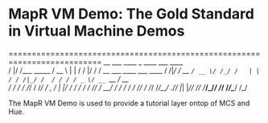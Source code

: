 # MapR VM Demo: The Gold Standard in Virtual Machine Demos
==========================================================================
		    __  ___            ____     _    ____  ___   ____                     
		   /  |/  /___ _____  / __ \   | |  / /  |/  /  / __ \___  ____ ___  ____ 
		  / /|_/ / __ `/ __ \/ /_/ /   | | / / /|_/ /  / / / / _ \/ __ `__ \/ __ \
		 / /  / / /_/ / /_/ / _, _/    | |/ / /  / /  / /_/ /  __/ / / / / / /_/ /
		/_/  /_/\__,_/ .___/_/ |_|     |___/_/  /_/  /_____/\___/_/ /_/ /_/\____/ 
		            /_/                                             

The MapR VM Demo is used to provide a tutorial layer ontop of MCS and Hue.
